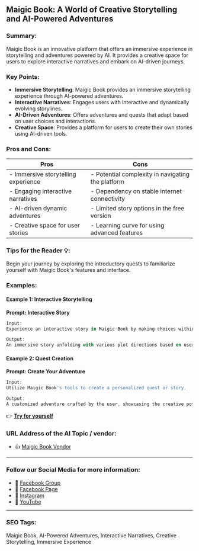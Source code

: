 ## Maigic Book: A World of Creative Storytelling and AI-Powered Adventures

### Summary:

Maigic Book is an innovative platform that offers an immersive experience in storytelling and adventures powered by AI. It provides a creative space for users to explore interactive narratives and embark on AI-driven journeys.

### Key Points:

- **Immersive Storytelling**: Maigic Book provides an immersive storytelling experience through AI-powered adventures.
- **Interactive Narratives**: Engages users with interactive and dynamically evolving storylines.
- **AI-Driven Adventures**: Offers adventures and quests that adapt based on user choices and interactions.
- **Creative Space**: Provides a platform for users to create their own stories using AI-driven tools.

### Pros and Cons:

| Pros                               | Cons                                          |
|------------------------------------|-----------------------------------------------|
| - Immersive storytelling experience| - Potential complexity in navigating the platform|
| - Engaging interactive narratives  | - Dependency on stable internet connectivity  |
| - AI-driven dynamic adventures    | - Limited story options in the free version    |
| - Creative space for user stories | - Learning curve for using advanced features   |

### Tips for the Reader 💡:
Begin your journey by exploring the introductory quests to familiarize yourself with Maigic Book's features and interface.

### Examples:

#### Example 1: Interactive Storytelling
**Prompt: Interactive Story**

```dart
Input:
Experience an interactive story in Maigic Book by making choices within the narrative.

Output:
An immersive story unfolding with various plot directions based on user choices.
```

#### Example 2: Quest Creation
**Prompt: Create Your Adventure**

```dart
Input:
Utilize Maigic Book's tools to create a personalized quest or story.

Output:
A customized adventure crafted by the user, showcasing the creative potential of Maigic Book.
```

👉 <a href="https://www.maigic.world/" target="_blank" rel="noopener">**Try for yourself**</a>

### URL Address of the AI Topic / vendor:

- 👍 <a href="https://www.maigic.world/" target="_blank" rel="noopener">Maigic Book Vendor</a>

<hr>

### Follow our Social Media for more information:

- 📘 <a href="https://www.facebook.com/groups/trionxai" target="_blank">Facebook Group</a>
- 📄 <a href="https://www.facebook.com/ai.trionxai" target="_blank">Facebook Page</a>
- 📸 <a href="https://www.instagram.com/trionxai/" target="_blank">Instagram</a>
- 🎥 <a href="https://www.youtube.com/@robotdocs/" target="_blank">YouTube</a>

<hr>

### SEO Tags:
Maigic Book, AI-Powered Adventures, Interactive Narratives, Creative Storytelling, Immersive Experience